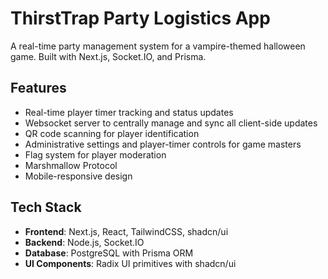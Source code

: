 # ThirstTrap Party Logistics App

A real-time party management system for a vampire-themed halloween game. Built with Next.js, Socket.IO, and Prisma.

## Features

- Real-time player timer tracking and status updates
- Websocket server to centrally manage and sync all client-side updates
- QR code scanning for player identification
- Administrative settings and player-timer controls for game masters
- Flag system for player moderation
- Marshmallow Protocol
- Mobile-responsive design

## Tech Stack

- **Frontend**: Next.js, React, TailwindCSS, shadcn/ui
- **Backend**: Node.js, Socket.IO
- **Database**: PostgreSQL with Prisma ORM
- **UI Components**: Radix UI primitives with shadcn/ui
